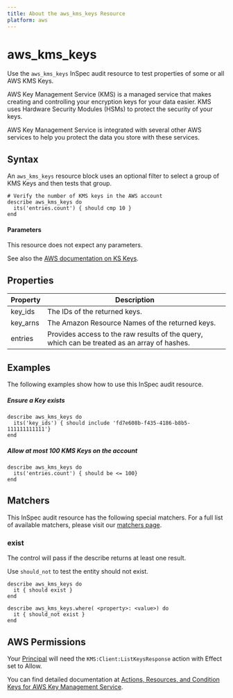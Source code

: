 ```yaml
---
title: About the aws_kms_keys Resource
platform: aws
---
```


# aws\_kms\_keys

Use the `aws_kms_keys` InSpec audit resource to test properties of some or all AWS KMS Keys.

AWS Key Management Service (KMS) is a managed service that makes creating and controlling your encryption keys for your data easier. KMS uses Hardware Security Modules (HSMs) to protect the security of your keys.

AWS Key Management Service is integrated with several other AWS services to help you protect the data you store with these services.

## Syntax

An `aws_kms_keys` resource block uses an optional filter to select a group of KMS Keys and then tests that group.

    # Verify the number of KMS keys in the AWS account
    describe aws_kms_keys do
      its('entries.count') { should cmp 10 }
    end
    
#### Parameters

This resource does not expect any parameters.

See also the [AWS documentation on KS Keys](https://docs.aws.amazon.com/kms/latest/developerguide/getting-started.html).

## Properties

|Property  | Description|
| ---      | --- |
|key\_ids  | The IDs of the returned keys. |
|key\_arns | The Amazon Resource Names of the returned keys. |
|entries   | Provides access to the raw results of the query, which can be treated as an array of hashes. |

## Examples

The following examples show how to use this InSpec audit resource.

##### Ensure a Key exists
    describe aws_kms_keys do
      its('key_ids') { should include 'fd7e608b-f435-4186-b8b5-111111111111'}
    end
    
##### Allow at most 100 KMS Keys on the account
    describe aws_kms_keys do
      its('entries.count') { should be <= 100}
    end

## Matchers

This InSpec audit resource has the following special matchers. For a full list of available matchers, please visit our [matchers page](https://www.inspec.io/docs/reference/matchers/).

### exist

The control will pass if the describe returns at least one result.

Use `should_not` to test the entity should not exist.

    describe aws_kms_keys do
      it { should exist }
    end
      
    describe aws_kms_keys.where( <property>: <value>) do
      it { should_not exist }
    end
    

## AWS Permissions

Your [Principal](https://docs.aws.amazon.com/IAM/latest/UserGuide/intro-structure.html#intro-structure-principal) will need the `KMS:Client:ListKeysResponse` action with Effect set to Allow.

You can find detailed documentation at [Actions, Resources, and Condition Keys for AWS Key Management Service](https://docs.aws.amazon.com/IAM/latest/UserGuide/list_awskeymanagementservice.html).
